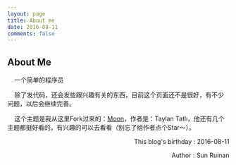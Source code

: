```yaml
---
layout: page
title: About me
date: 2016-08-11
comments: false
---
```


## About Me

&#160;&#160;&#160;&#160;一个简单的程序员

&#160;&#160;&#160;&#160;除了发代码，还会发些跟兴趣有关的东西，目前这个页面还不是很好，有不少问题，以后会继续完善。

&#160;&#160;&#160;&#160;这个主题是我从这里Fork过来的：[Moon](https://github.com/TaylanTatli/Moon "Moon")，作者是：Taylan Tatlı，他还有几个主题都挺好看的，有兴趣的可以去看看（别忘了给作者点个Star～）。

<p align="right">This blog's birthday  :  2016-08-11 </p>
<p align="right"> Author  :  Sun Ruinan </p> 
